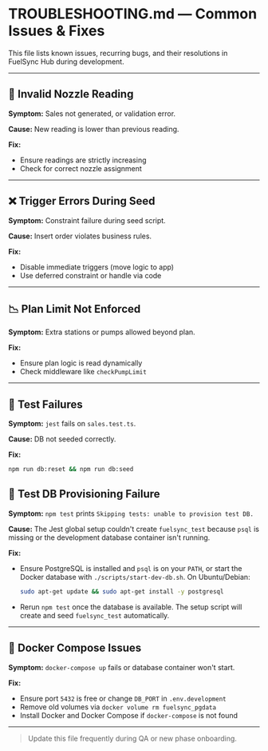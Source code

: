 # TROUBLESHOOTING.md — Common Issues & Fixes

This file lists known issues, recurring bugs, and their resolutions in FuelSync Hub during development.

---

## 🚫 Invalid Nozzle Reading

**Symptom:** Sales not generated, or validation error.

**Cause:** New reading is lower than previous reading.

**Fix:**

* Ensure readings are strictly increasing
* Check for correct nozzle assignment

---

## ❌ Trigger Errors During Seed

**Symptom:** Constraint failure during seed script.

**Cause:** Insert order violates business rules.

**Fix:**

* Disable immediate triggers (move logic to app)
* Use deferred constraint or handle via code

---

## 📉 Plan Limit Not Enforced

**Symptom:** Extra stations or pumps allowed beyond plan.

**Fix:**

* Ensure plan logic is read dynamically
* Check middleware like `checkPumpLimit`

---

## 🧪 Test Failures

**Symptom:** `jest` fails on `sales.test.ts`.

**Cause:** DB not seeded correctly.

**Fix:**

```bash
npm run db:reset && npm run db:seed
```

## 🐘 Test DB Provisioning Failure

**Symptom:** `npm test` prints `Skipping tests: unable to provision test DB.`

**Cause:** The Jest global setup couldn't create `fuelsync_test` because
`psql` is missing or the development database container isn't running.

**Fix:**

* Ensure PostgreSQL is installed and `psql` is on your `PATH`, or start the
  Docker database with `./scripts/start-dev-db.sh`.
  On Ubuntu/Debian:

  ```bash
  sudo apt-get update && sudo apt-get install -y postgresql
  ```
* Rerun `npm test` once the database is available. The setup script will
  create and seed `fuelsync_test` automatically.

---

## 🐳 Docker Compose Issues

**Symptom:** `docker-compose up` fails or database container won't start.

**Fix:**

* Ensure port `5432` is free or change `DB_PORT` in `.env.development`
* Remove old volumes via `docker volume rm fuelsync_pgdata`
* Install Docker and Docker Compose if `docker-compose` is not found

---

> Update this file frequently during QA or new phase onboarding.

